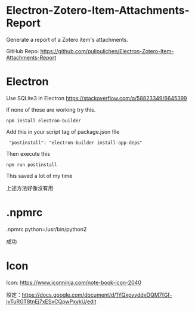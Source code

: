 # Electron-Zotero-Item-Attachments-Report
Generate a report of a Zotero item's attachments.

GitHub Repo: https://github.com/pulipulichen/Electron-Zotero-Item-Attachments-Report

# Electron

Use SQLite3 in Electron
https://stackoverflow.com/a/58823349/6645399

If none of these are working try this.

````
npm install electron-builder
````
Add this in your script tag of package.json file

````
 "postinstall": "electron-builder install-app-deps"
````

Then execute this

````
npm run postinstall 
````

This saved a lot of my time

上述方法好像沒有用

# .npmrc

.npmrc
python=/usr/bin/python2

成功

# Icon

Icon: https://www.iconninja.com/note-book-icon-2040

設定：https://docs.google.com/document/d/1YQxpyyddvDQM7fGf-jvTuRGT8tnEj7xESxCQpwPxykU/edit

